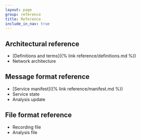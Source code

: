 ```yaml
---
layout: page
group: reference
title: Reference
include_in_nav: true
---
```


## Architectural reference

- [Definitions and terms]({% link reference/definitions.md %})
- Network architecture

## Message format reference

- [Service manifest]({% link reference/manifest.md %})
- Service state
- Analysis update

## File format reference

- Recording file
- Analysis file
